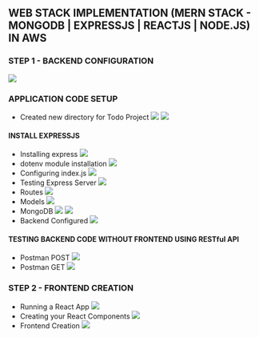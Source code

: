 ## WEB STACK IMPLEMENTATION (MERN STACK - MONGODB | EXPRESSJS | REACTJS | NODE.JS) IN AWS

### STEP 1 - BACKEND CONFIGURATION 
![](backend_configuration1.jpg)

### APPLICATION CODE SETUP
- Created new directory for Todo Project 
![](application_code_setup.jpg)
![](application_code_setup1.jpg)

#### INSTALL EXPRESSJS
- Installing express
![](express-installed.jpg)
- dotenv module installation
![](dotenv-installed.jpg)
- Configuring index.js
![](index.js-configured.jpg)
- Testing Express Server
![](testing-express-server.jpg)
- Routes
![](routes-and-api.js-configured.jpg)
- Models
![](models-directory-and-todo.js-configured.jpg)
- MongoDB
![](mongodb-database-and-collection-created.jpg)
![](mongodb-cluster-connect.jpg)
- Backend Configured
![](backend-configured-successfully.jpg)
#### TESTING BACKEND CODE WITHOUT FRONTEND USING RESTful API
- Postman POST
![](postman-post-status-ok.jpg)
- Postman GET
![](postman-get-status.jpg)
### STEP 2 - FRONTEND CREATION
- Running a React App
![](react-installed.jpg)
- Creating your React Components
![](creating-react-components.jpg)
- Frontend Creation
![](frontend-configured.jpg)
